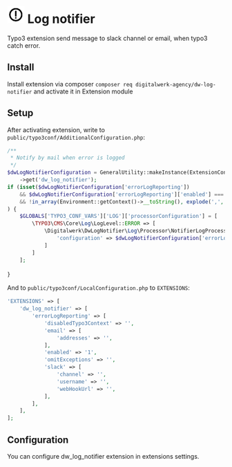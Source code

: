 


# <img src="https://github.com/DigitalwerkAgency/dw-log-notifier/raw/master/Resources/Public/Icons/Extension.svg?sanitize=true" width="40" height="40"/> Log notifier
Typo3 extension send message to slack channel or email, when typo3 catch error.


## Install
Install extension via composer `composer req digitalwerk-agency/dw-log-notifier` and activate it in Extension module


## Setup
After activating extension, write to `public/typo3conf/AdditionalConfiguration.php`:
```php
/**
 * Notify by mail when error is logged
 */
$dwLogNotifierConfiguration = GeneralUtility::makeInstance(ExtensionConfiguration::class)
    ->get('dw_log_notifier');
if (isset($dwLogNotifierConfiguration['errorLogReporting'])
    && $dwLogNotifierConfiguration['errorLogReporting']['enabled'] === '1'
    && !in_array(Environment::getContext()->__toString(), explode(',', $dwLogNotifierConfiguration['errorLogReporting']['disabledTypo3Context']))
) {
    $GLOBALS['TYPO3_CONF_VARS']['LOG']['processorConfiguration'] = [
        \TYPO3\CMS\Core\Log\LogLevel::ERROR => [
            \Digitalwerk\DwLogNotifier\Log\Processor\NotifierLogProcessor::class => [
                'configuration' => $dwLogNotifierConfiguration['errorLogReporting'],
            ]
        ]
    ];

}
```

And to `public/typo3conf/LocalConfiguration.php` to `EXTENSIONS`:
```php
'EXTENSIONS' => [
    'dw_log_notifier' => [
        'errorLogReporting' => [
            'disabledTypo3Context' => '',
            'email' => [
                'addresses' => '',
            ],
            'enabled' => '1',
            'omitExceptions' => '',
            'slack' => [
                'channel' => '',
                'username' => '',
                'webHookUrl' => '',
            ],
        ],
    ],
];
```

## Configuration
You can configure dw_log_notifier extension in extensions settings.

